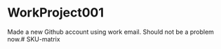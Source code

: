 # WorkProject001

Made a new Github account using work email. Should not be a problem now.#   S K U - m a t r i x  
 